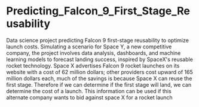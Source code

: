 # Predicting_Falcon_9_First_Stage_Reusability
Data science project predicting Falcon 9 first-stage reusability to optimize launch costs. Simulating a scenario for Space Y, a new competitive company, the project involves data analysis, dashboards, and machine learning models to forecast landing success, inspired by SpaceX's reusable rocket technology. 
Space X advertises Falcon 9 rocket launches on its website with a cost of 62 million dollars; other providers cost upward of 165 million dollars each, much of the savings is because Space X can reuse the first stage. Therefore if we can determine if the first stage will land, we can determine the cost of a launch. This information can be used if this alternate company wants to bid against space X for a rocket launch
